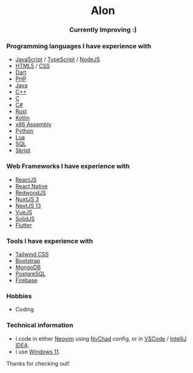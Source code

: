 <h1 align="center">Alon</h1>
<h3 align="center">Currently Improving :)</h3>

### Programming languages I have experience with
- [JavaScript](https://www.javascript.com) / [TypeScript](https://www.typescriptlang.org) / [NodeJS](https://nodejs.org)
- [HTML5](https://en.wikipedia.org/wiki/HTML5) / [CSS](https://en.wikipedia.org/wiki/CSS)
- [Dart](https://dart.dev)
- [PHP](https://www.php.net)
- [Java](https://www.oracle.com/java)
- [C++](https://en.wikipedia.org/wiki/C%2B%2B)
- [C](https://en.wikipedia.org/wiki/C_(programming_language))
- [C#](https://en.wikipedia.org/wiki/C_Sharp_(programming_language))
- [Rust](https://www.rust-lang.org)
- [Kotlin](https://kotlinlang.org)
- [x86 Assembly](https://en.wikipedia.org/wiki/Assembly_language)
- [Python](https://www.python.org)
- [Lua](https://www.lua.org)
- [SQL](https://en.wikipedia.org/wiki/SQL)
- [Skript](https://dev.bukkit.org/projects/skript)

### Web Frameworks I have experience with
- [ReactJS](https://reactjs.org)
- [React Native](https://reactnative.dev)
- [RedwoodJS](https://redwoodjs.com)
- [NuxtJS 3](https://v3.nuxtjs.org)
- [NextJS 13](https://nextjs.org)
- [VueJS](https://vuejs.org)
- [SolidJS](https://www.solidjs.com)
- [Flutter](https://flutter.dev)

### Tools I have experience with
- [Tailwind CSS](https://tailwindcss.com)
- [Bootstrap](https://getbootstrap.com)
- [MongoDB](https://www.mongodb.com)
- [PostgreSQL](https://www.postgresql.org)
- [Firebase](https://firebase.google.com)

### Hobbies
- Coding

### Technical information
- I code in either [Neovim](https://neovim.io) using [NvChad](https://github.com/NvChad/NvChad) config, or in [VSCode](https://code.visualstudio.com) / [IntelliJ IDEA](https://www.jetbrains.com/idea).
- I use [Windows 11](https://www.microsoft.com/en-us/windows/windows-11).

Thanks for checking out!
